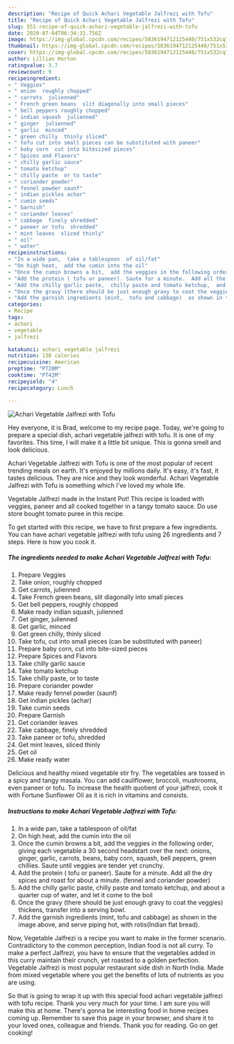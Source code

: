 ```yaml
---
description: "Recipe of Quick Achari Vegetable Jalfrezi with Tofu"
title: "Recipe of Quick Achari Vegetable Jalfrezi with Tofu"
slug: 551-recipe-of-quick-achari-vegetable-jalfrezi-with-tofu
date: 2020-07-04T06:34:31.756Z
image: https://img-global.cpcdn.com/recipes/5836194712125440/751x532cq70/achari-vegetable-jalfrezi-with-tofu-recipe-main-photo.jpg
thumbnail: https://img-global.cpcdn.com/recipes/5836194712125440/751x532cq70/achari-vegetable-jalfrezi-with-tofu-recipe-main-photo.jpg
cover: https://img-global.cpcdn.com/recipes/5836194712125440/751x532cq70/achari-vegetable-jalfrezi-with-tofu-recipe-main-photo.jpg
author: Lillian Horton
ratingvalue: 3.7
reviewcount: 9
recipeingredient:
- " Veggies"
- " onion  roughly chopped"
- " carrots  julienned"
- " French green beans  slit diagonally into small pieces"
- " bell peppers roughly chopped"
- " indian squash  julienned"
- " ginger  julienned"
- " garlic  minced"
- " green chilly  thinly sliced"
- " tofu cut into small pieces can be substituted with paneer"
- " baby corn  cut into bitesized pieces"
- " Spices and Flavors"
- " chilly garlic sauce"
- " tomato ketchup"
- " chilly paste  or to taste"
- " coriander powder"
- " fennel powder saunf"
- " indian pickles achar"
- " cumin seeds"
- " Garnish"
- " coriander leaves"
- " cabbage  finely shredded"
- " paneer or tofu  shredded"
- " mint leaves  sliced thinly"
- " oil"
- " water"
recipeinstructions:
- "In a wide pan,  take a tablespoon  of oil/fat"
- "On high heat,  add the cumin into the oil"
- "Once the cumin browns a bit,  add the veggies in the following order,  giving each vegetable a 30 second headstart over the next: onions, ginger,  garlic,  carrots,  beans,  baby corn,  squash,  bell peppers,  green chillies.  Saute until veggies are tender yet crunchy."
- "Add the protein ( tofu or paneer). Saute for a minute.  Add all the dry spices and roast for about a minute. (fennel and coriander powder)"
- "Add the chilly garlic paste,  chilly paste and tomato ketchup,  and about a quarter cup of water,  and let it come to the boil"
- "Once the gravy (there should be just enough gravy to coat the veggies)  thickens,  transfer into a serving bowl."
- "Add the garnish ingredients (mint,  tofu and cabbage)  as shown in the image above,  and serve piping hot,  with rotis(Indian flat bread)."
categories:
- Recipe
tags:
- achari
- vegetable
- jalfrezi

katakunci: achari vegetable jalfrezi 
nutrition: 138 calories
recipecuisine: American
preptime: "PT20M"
cooktime: "PT42M"
recipeyield: "4"
recipecategory: Lunch

---
```



![Achari Vegetable Jalfrezi with Tofu](https://img-global.cpcdn.com/recipes/5836194712125440/751x532cq70/achari-vegetable-jalfrezi-with-tofu-recipe-main-photo.jpg)

Hey everyone, it is Brad, welcome to my recipe page. Today, we're going to prepare a special dish, achari vegetable jalfrezi with tofu. It is one of my favorites. This time, I will make it a little bit unique. This is gonna smell and look delicious.

Achari Vegetable Jalfrezi with Tofu is one of the most popular of recent trending meals on earth. It's enjoyed by millions daily. It's easy, it's fast, it tastes delicious. They are nice and they look wonderful. Achari Vegetable Jalfrezi with Tofu is something which I've loved my whole life.

Vegetable Jalfrezi made in the Instant Pot! This recipe is loaded with veggies, paneer and all cooked together in a tangy tomato sauce. Do use store bought tomato puree in this recipe.


To get started with this recipe, we have to first prepare a few ingredients. You can have achari vegetable jalfrezi with tofu using 26 ingredients and 7 steps. Here is how you cook it.

<!--inarticleads1-->

##### The ingredients needed to make Achari Vegetable Jalfrezi with Tofu:

1. Prepare  Veggies
1. Take  onion,  roughly chopped
1. Get  carrots,  julienned
1. Take  French green beans,  slit diagonally into small pieces
1. Get  bell peppers, roughly chopped
1. Make ready  indian squash,  julienned
1. Get  ginger,  julienned
1. Get  garlic,  minced
1. Get  green chilly,  thinly sliced
1. Take  tofu, cut into small pieces (can be substituted with paneer)
1. Prepare  baby corn,  cut into bite-sized pieces
1. Prepare  Spices and Flavors
1. Take  chilly garlic sauce
1. Take  tomato ketchup
1. Take  chilly paste,  or to taste
1. Prepare  coriander powder
1. Make ready  fennel powder (saunf)
1. Get  indian pickles (achar)
1. Take  cumin seeds
1. Prepare  Garnish
1. Get  coriander leaves
1. Take  cabbage,  finely shredded
1. Take  paneer or tofu,  shredded
1. Get  mint leaves,  sliced thinly
1. Get  oil
1. Make ready  water


Delicious and healthy mixed vegetable stir fry. The vegetables are tossed in a spicy and tangy masala. You can add cauliflower, broccoli, mushrooms, even paneer or tofu. To increase the health quotient of your jalfrezi, cook it with Fortune Sunflower Oil as it is rich in vitamins and consists. 

<!--inarticleads2-->

##### Instructions to make Achari Vegetable Jalfrezi with Tofu:

1. In a wide pan,  take a tablespoon  of oil/fat
1. On high heat,  add the cumin into the oil
1. Once the cumin browns a bit,  add the veggies in the following order,  giving each vegetable a 30 second headstart over the next: onions, ginger,  garlic,  carrots,  beans,  baby corn,  squash,  bell peppers,  green chillies.  Saute until veggies are tender yet crunchy.
1. Add the protein ( tofu or paneer). Saute for a minute.  Add all the dry spices and roast for about a minute. (fennel and coriander powder)
1. Add the chilly garlic paste,  chilly paste and tomato ketchup,  and about a quarter cup of water,  and let it come to the boil
1. Once the gravy (there should be just enough gravy to coat the veggies)  thickens,  transfer into a serving bowl.
1. Add the garnish ingredients (mint,  tofu and cabbage)  as shown in the image above,  and serve piping hot,  with rotis(Indian flat bread).


Now, Vegetable Jalfrezi is a recipe you want to make in the former scenario. Contradictory to the common perception, Indian food is not all curry. To make a perfect Jalfrezi, you have to ensure that the vegetables added in this curry maintain their crunch, yet roasted to a golden perfection. Vegetable Jalfrezi is most popular restaurant side dish in North India. Made from mixed vegetable where you get the benefits of lots of nutrients as you are using. 

So that is going to wrap it up with this special food achari vegetable jalfrezi with tofu recipe. Thank you very much for your time. I am sure you will make this at home. There's gonna be interesting food in home recipes coming up. Remember to save this page in your browser, and share it to your loved ones, colleague and friends. Thank you for reading. Go on get cooking!
